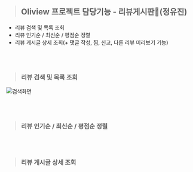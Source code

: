 
> ## Oliview 프로젝트 담당기능 - 리뷰게시판📝(정유진)
 - 리뷰 검색 및 목록 조회
 - 리뷰 인기순 / 최신순 / 평점순 정렬
 - 리뷰 게시글 상세 조회(+ 댓글 작성, 찜, 신고, 다른 리뷰 미리보기 기능)

</br>
</br>

> ### 리뷰 검색 및 목록 조회

![검색화면](01_Oliview/img/01_search.gif)

</br>
</br>

> ### 리뷰 인기순 / 최신순 / 평점순 정렬



</br>
</br>

> ### 리뷰 게시글 상세 조회


